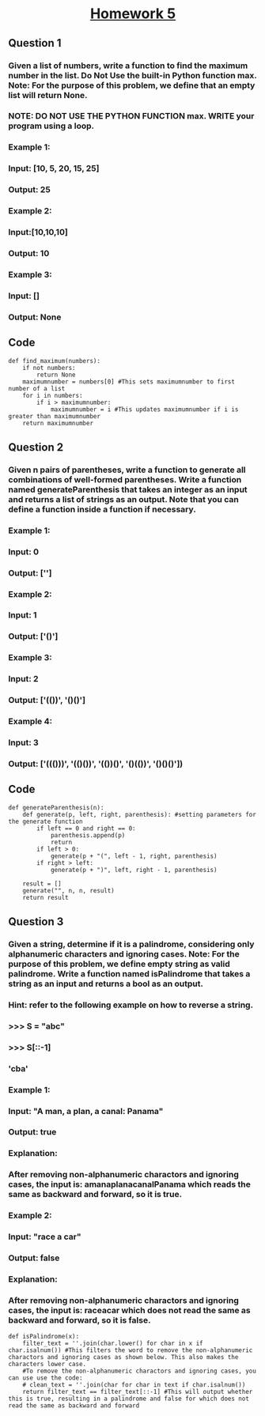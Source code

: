 # <p align="center"><ins> Homework 5 </ins></p>
## Question 1
### Given a list of numbers, write a function to find the maximum number in the list. Do Not Use the built-in Python function max. Note: For the purpose of this problem, we define that an empty list will return None. 
### NOTE: DO NOT USE THE PYTHON FUNCTION max. WRITE your program using a loop. 

### Example 1:
### Input: [10, 5, 20, 15, 25]
### Output: 25

### Example 2:
### Input:[10,10,10]
### Output: 10

### Example 3:
### Input: []
### Output: None

## Code
```{python}
def find_maximum(numbers):
    if not numbers:
        return None
    maximumnumber = numbers[0] #This sets maximumnumber to first number of a list
    for i in numbers: 
        if i > maximumnumber:
            maximumnumber = i #This updates maximumnumber if i is greater than maximumnumber
    return maximumnumber        
```

## Question 2 
### Given n pairs of parentheses, write a function to generate all combinations of well-formed parentheses. Write a function named generateParenthesis that takes an integer as an input and returns a list of strings as an output. Note that you can define a function inside a function if necessary.

### Example 1:
### Input: 0
### Output: ['']

### Example 2:
### Input: 1
### Output: ['()']

### Example 3:
### Input: 2
### Output: ['(())', '()()']

### Example 4:
### Input: 3
### Output: ['((()))', '(()())', '(())()', '()(())', '()()()'])

## Code
```{python}
def generateParenthesis(n):
    def generate(p, left, right, parenthesis): #setting parameters for the generate function 
        if left == 0 and right == 0:
            parenthesis.append(p) 
            return
        if left > 0:
            generate(p + "(", left - 1, right, parenthesis)
        if right > left:
            generate(p + ")", left, right - 1, parenthesis)
        
    result = []
    generate("", n, n, result)
    return result
```


## Question 3 
### Given a string, determine if it is a palindrome, considering only alphanumeric characters and ignoring cases. Note: For the purpose of this problem, we define empty string as valid palindrome. Write a function named isPalindrome that takes a string as an input and returns a bool as an output.

### Hint: refer to the following example on how to reverse a string.
### >>> S = "abc"
### >>> S[::-1]
### 'cba'

### Example 1:
### Input: "A man, a plan, a canal: Panama"
### Output: true

### Explanation:
### After removing non-alphanumeric charactors and ignoring cases, the input is: amanaplanacanalPanama which reads the same as backward and forward, so it is true.

### Example 2:
### Input: "race a car"
### Output: false

### Explanation:
### After removing non-alphanumeric charactors and ignoring cases, the input is: raceacar which does not read the same as backward and forward, so it is false.

```{python}
def isPalindrome(x):
    filter_text = ''.join(char.lower() for char in x if char.isalnum()) #This filters the word to remove the non-alphanumeric charactors and ignoring cases as shown below. This also makes the characters lower case. 
    #To remove the non-alphanumeric charactors and ignoring cases, you can use use the code: 
    # clean_text = ''.join(char for char in text if char.isalnum())
    return filter_text == filter_text[::-1] #This will output whether this is true, resulting in a palindrome and false for which does not read the same as backward and forward
```
